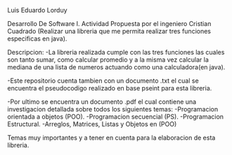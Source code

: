 Luis Eduardo Lorduy  


Desarrollo De Software I. 
Actividad Propuesta por el ingeniero Cristian Cuadrado (Realizar una libreria que me permita realizar tres funciones especificas en java).

Descripcion:
-La libreria realizada cumple con las tres funciones las cuales son tanto sumar, como calcular promedio y a la misma vez calcular la mediana de una lista de numeros
actuando como una calculadora(en java).

-Este repositorio cuenta tambien con un documento .txt el cual se encuentra el pseudocodigo realizado en base pseint para esta libreria. 

-Por ultimo se encuentra un documento .pdf el cual contiene una investigacion detallada sobre todos los siguientes temas:
-Programacion orientada a objetos (POO).
-Programacion secuencial (PS).
-Programacion Estructural.
-Arreglos, Matrices, Listas y Objetos en (POO)

Temas muy importantes y a tener en cuenta para la elaboracion de esta libreria.
